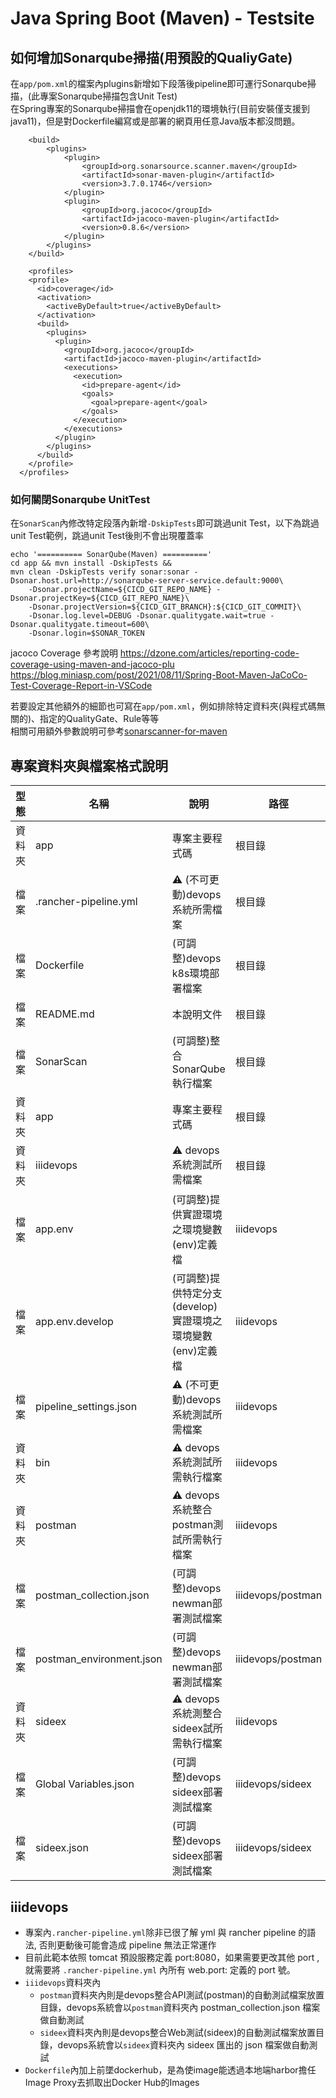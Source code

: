# Java Spring Boot (Maven) - Testsite

## 如何增加Sonarqube掃描(用預設的QualiyGate)
在`app/pom.xml`的檔案內plugins新增如下段落後pipeline即可運行Sonarqube掃描，(此專案Sonarqube掃描包含Unit Test)  
在Spring專案的Sonarqube掃描會在openjdk11的環境執行(目前安裝僅支援到java11)，但是對Dockerfile編寫或是部署的網頁用任意Java版本都沒問題。
```
	<build>
		<plugins>
			<plugin>
          		<groupId>org.sonarsource.scanner.maven</groupId>
          		<artifactId>sonar-maven-plugin</artifactId>
          		<version>3.7.0.1746</version>
        	</plugin>
        	<plugin>
          		<groupId>org.jacoco</groupId>
          		<artifactId>jacoco-maven-plugin</artifactId>
          		<version>0.8.6</version>
        	</plugin>
		</plugins>
	</build>

	<profiles>
    <profile>
      <id>coverage</id>
      <activation>
        <activeByDefault>true</activeByDefault>
      </activation>
      <build>
        <plugins>
          <plugin>
            <groupId>org.jacoco</groupId>
            <artifactId>jacoco-maven-plugin</artifactId>
            <executions>
              <execution>
                <id>prepare-agent</id>
                <goals>
                  <goal>prepare-agent</goal>
                </goals>
              </execution>
            </executions>
          </plugin>
        </plugins>
      </build>
    </profile>
  </profiles>
```
### 如何關閉Sonarqube UnitTest
在`SonarScan`內修改特定段落內新增`-DskipTests`即可跳過unit Test，以下為跳過unit Test範例，跳過unit Test後則不會出現覆蓋率
```
echo '========== SonarQube(Maven) =========='
cd app && mvn install -DskipTests &&
mvn clean -DskipTests verify sonar:sonar -Dsonar.host.url=http://sonarqube-server-service.default:9000\
    -Dsonar.projectName=${CICD_GIT_REPO_NAME} -Dsonar.projectKey=${CICD_GIT_REPO_NAME}\
    -Dsonar.projectVersion=${CICD_GIT_BRANCH}:${CICD_GIT_COMMIT}\
	-Dsonar.log.level=DEBUG -Dsonar.qualitygate.wait=true -Dsonar.qualitygate.timeout=600\
	-Dsonar.login=$SONAR_TOKEN
```
jacoco Coverage 參考說明
https://dzone.com/articles/reporting-code-coverage-using-maven-and-jacoco-plu
https://blog.miniasp.com/post/2021/08/11/Spring-Boot-Maven-JaCoCo-Test-Coverage-Report-in-VSCode

若要設定其他額外的細節也可寫在`app/pom.xml`，例如排除特定資料夾(與程式碼無關的)、指定的QualityGate、Rule等等  
相關可用額外參數說明可參考[sonarscanner-for-maven](https://docs.sonarqube.org/latest/analysis/scan/sonarscanner-for-maven/)

## 專案資料夾與檔案格式說明

| 型態 | 名稱 | 說明 | 路徑 |
| --- | --- | --- | --- |
| 資料夾 | app | 專案主要程式碼 | 根目錄 |
| 檔案 | .rancher-pipeline.yml | :warning: (不可更動)devops系統所需檔案 | 根目錄 |
| 檔案 | Dockerfile | (可調整)devops k8s環境部署檔案 | 根目錄 |
| 檔案 | README.md | 本說明文件 | 根目錄 |
| 檔案 | SonarScan | (可調整)整合SonarQube執行檔案 | 根目錄 |
| 資料夾 | app | 專案主要程式碼 | 根目錄 |
| 資料夾 | iiidevops | :warning: devops系統測試所需檔案 | 根目錄 |
| 檔案 | app.env | (可調整)提供實證環境之環境變數(env)定義檔 | iiidevops |
| 檔案 | app.env.develop | (可調整)提供特定分支(develop)實證環境之環境變數(env)定義檔 | iiidevops |
| 檔案 | pipeline_settings.json | :warning: (不可更動)devops系統測試所需檔案 | iiidevops |
| 資料夾 | bin | :warning: devops系統測試所需執行檔案 | iiidevops |
| 資料夾 | postman | :warning: devops系統整合postman測試所需執行檔案 | iiidevops |
| 檔案 | postman_collection.json | (可調整)devops newman部署測試檔案 | iiidevops/postman |
| 檔案 | postman_environment.json | (可調整)devops newman部署測試檔案 | iiidevops/postman |
| 資料夾 | sideex | :warning: devops系統測整合sideex試所需執行檔案 | iiidevops |
| 檔案 | Global Variables.json | (可調整)devops sideex部署測試檔案 | iiidevops/sideex |
| 檔案 | sideex.json | (可調整)devops sideex部署測試檔案 | iiidevops/sideex |

## iiidevops
* 專案內`.rancher-pipeline.yml`除非已很了解 yml 與 rancher pipeline 的語法, 否則更動後可能會造成 pipeline 無法正常運作
* 目前此範本依照 tomcat 預設服務定義 port:8080，如果需要更改其他 port , 就需要將 `.rancher-pipeline.yml` 內所有 web.port: 定義的 port 號。
* `iiidevops`資料夾內
  * `postman`資料夾內則是devops整合API測試(postman)的自動測試檔案放置目錄，devops系統會以`postman`資料夾內 postman_collection.json 檔案做自動測試
  * `sideex`資料夾內則是devops整合Web測試(sideex)的自動測試檔案放置目錄，devops系統會以`sideex`資料夾內 sideex 匯出的 json 檔案做自動測試
* `Dockerfile`內加上前墜dockerhub，是為使image能透過本地端harbor擔任Image Proxy去抓取出Docker Hub的Images
